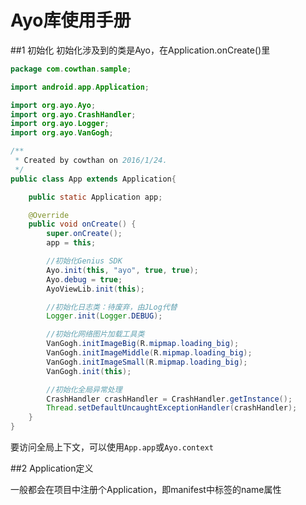 Ayo库使用手册
===========================

##1 初始化
初始化涉及到的类是Ayo，在Application.onCreate()里

```java
package com.cowthan.sample;

import android.app.Application;

import org.ayo.Ayo;
import org.ayo.CrashHandler;
import org.ayo.Logger;
import org.ayo.VanGogh;

/**
 * Created by cowthan on 2016/1/24.
 */
public class App extends Application{

    public static Application app;

    @Override
    public void onCreate() {
        super.onCreate();
        app = this;

        //初始化Genius SDK
        Ayo.init(this, "ayo", true, true);
        Ayo.debug = true;
        AyoViewLib.init(this);

        //初始化日志类：待废弃，由JLog代替
        Logger.init(Logger.DEBUG);

        //初始化网络图片加载工具类
        VanGogh.initImageBig(R.mipmap.loading_big);
        VanGogh.initImageMiddle(R.mipmap.loading_big);
        VanGogh.initImageSmall(R.mipmap.loading_big);
        VanGogh.init(this);

        //初始化全局异常处理
        CrashHandler crashHandler = CrashHandler.getInstance();
        Thread.setDefaultUncaughtExceptionHandler(crashHandler);
    }
}
```

要访问全局上下文，可以使用`App.app`或`Ayo.context`

##2 Application定义

一般都会在项目中注册个Application，即manifest中<application>标签的name属性





